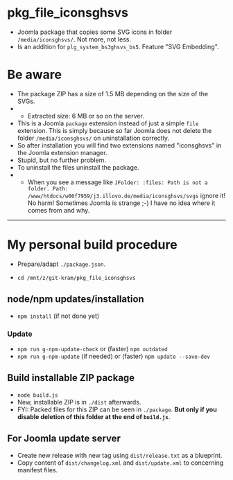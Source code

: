 # pkg_file_iconsghsvs
- Joomla package that copies some SVG icons in folder `/media/iconsghsvs/`. Not more, not less.
- Is an addition for `plg_system_bs3ghsvs_bs5`. Feature "SVG Embedding".

# Be aware
- The package ZIP has a size of 1.5 MB depending on the size of the SVGs.
- - Extracted size: 6 MB or so on the server.
- This is a Joomla `package` extension instead of just a simple `file` extension. This is simply because so far Joomla does not delete the folder `/media/iconsghsvs/` on uninstallation correctly.
- So after installation you will find two extensions named "iconsghsvs" in the Joomla extension manager.
- Stupid, but no further problem.
- To uninstall the files uninstall the package.
- - When you see a message like `JFolder: :files: Path is not a folder. Path: /www/htdocs/w00f7959/j3.illovo.de/media/iconsghsvs/svgs` ignore it! No harm! Sometimes Joomla is strange ;-) I have no idea where it comes from and why.

---

# My personal build procedure
- Prepare/adapt `./package.json`.

- `cd /mnt/z/git-kram/pkg_file_iconsghsvs`

## node/npm updates/installation
- `npm install` (if not done yet)
### Update
- `npm run g-npm-update-check` or (faster) `npm outdated`
- `npm run g-npm-update` (if needed) or (faster) `npm update --save-dev`

## Build installable ZIP package
- `node build.js`
- New, installable ZIP is in `./dist` afterwards.
- FYI: Packed files for this ZIP can be seen in `./package`. **But only if you disable deletion of this folder at the end of `build.js`**.

## For Joomla update server
- Create new release with new tag using `dist/release.txt` as a blueprint.
- Copy content of `dist/changelog.xml` and `dist/update.xml` to concerning manifest files.

